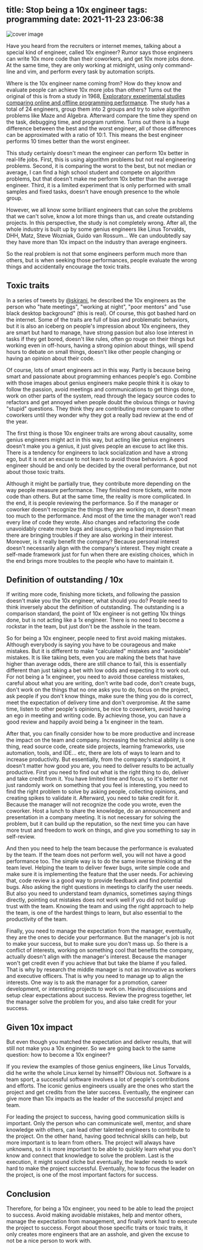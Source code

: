 title: Stop being a 10x engineer
tags: programming
date: 2021-11-23 23:06:38
---

![cover image](top.png)

Have you heard from the recruiters or internet memes, talking about a special kind of engineer, called 10x engineer?
Rumor says those engineers can write 10x more code than their coworkers, and get 10x more jobs done. At the same time, they are only working at midnight,
using only command-line and vim, and perform every task by automation scripts.

Where is the 10x engineer name coming from? How do they know and evaluate people can achieve 10x more jobs than others? Turns out the original of this is from a study in 1968, [Exploratory experimental studies comparing online and offline programming performance](http://web.eecs.umich.edu/~weimerw/481/readings/productivity-performance.pdf). The study has a total of 24 engineers, group them into 2 groups and try to solve algorithm problems like Maze and Algebra. Afterward compare the time they spend on the task, debugging time, and program runtime. Turns out there is a huge difference between the best and the worst engineer, all of those differences can be approximated with a ratio of 10:1. This means the best engineer performs 10 times better than the worst engineer. 

This study certainly doesn't mean the engineer can perform 10x better in real-life jobs. First, this is using algorithm problems but not real engineering problems. Second, it is comparing the worst to the best, but not median or average, I can find a high school student and compete on algorithm problems, but that doesn't make me perform 10x better than the average engineer. Third, it is a limited experiment that is only performed with small samples and fixed tasks, doesn't have enough presence to the whole group.

However, we all know some brilliant engineers that can solve the problems that we can't solve, know a lot more things than us, and create outstanding projects. In this perspective, the study is not completely wrong. After all, the whole industry is built up by some genius engineers like Linus Torvalds, DHH, Matz, Steve Wozniak, Guido van Rossum... We can undoubtedly say they have more than 10x impact on the industry than average engineers.

So the real problem is not that some engineers perform much more than others, but is when seeking those performances, people evaluate the wrong things and accidentally encourage the toxic traits.

## Toxic traits

In a series of tweets by [@skirani](https://twitter.com/skirani/status/1149302828420067328), he described the 10x engineers as the person who "hate meetings", "working at night", "poor mentors" and "use black desktop background" (this is real). Of course, this got bashed hard on the internet. Some of the traits are full of bias and problematic behaviors, but it is also an iceberg on people's impression about 10x engineers, they are smart but hard to manage, have strong passion but also lose interest in tasks if they get bored, doesn't like rules, often go rouge on their things but working even in off-hours, having a strong opinion about things, will spend hours to debate on small things, doesn't like other people changing or having an opinion about their code.

Of course, lots of smart engineers act in this way. Partly is because being smart and passionate about programming enhances people's ego. Combine with those images about genius engineers make people think it is okay to follow the passion, avoid meetings and communications to get things done, work on other parts of the system, read through the legacy source codes to refactors and get annoyed when people doubt the obvious things or having "stupid" questions. They think they are contributing more compare to other coworkers until they wonder why they got a really bad review at the end of the year.

The first thing is those 10x engineer traits are wrong about causality, some genius engineers might act in this way, but acting like genius engineers doesn't make you a genius, it just gives people an excuse to act like this. There is a tendency for engineers to lack socialization and have a strong ego, but it is not an excuse to not learn to avoid those behaviors. A good engineer should be and only be decided by the overall performance, but not about those toxic traits.

Although it might be partially true, they contribute more depending on the way people measure performance. They finished more tickets, write more code than others. But at the same time, the reality is more complicated. In the end, it is people reviewing the performance. So if the manager or coworker doesn't recognize the things they are working on, it doesn't mean too much to the performance. And most of the time the manager won't read every line of code they wrote. Also changes and refactoring the code unavoidably create more bugs and issues, giving a bad impression that there are bringing troubles if they are also working in their interest. Moreover, is it really benefit the company? Because personal interest doesn't necessarily align with the company's interest. They might create a self-made framework just for fun when there are existing choices, which in the end brings more troubles to the people who have to maintain it.

## Definition of outstanding / 10x

If writing more code, finishing more tickets, and following the passion doesn't make you the 10x engineer, what should you do? People need to think inversely about the definition of outstanding. The outstanding is a comparison standard, the point of 10x engineer is not getting 10x things done, but is not acting like a 1x engineer. There is no need to become a rockstar in the team, but just don't be the asshole in the team.

So for being a 10x engineer, people need to first avoid making mistakes. Although everybody is saying you have to be courageous and make mistakes. But it is different to make "calculated" mistakes and "avoidable" mistakes. It is like taking bets, even you are making the bets that have higher than average odds, there are still chance to fail, this is essentially different than just taking a bet with low odds and expecting it to work out. For not being a 1x engineer, you need to avoid those careless mistakes, careful about what you are writing, don't write bad code, don't create bugs, don't work on the things that no one asks you to do, focus on the project, ask people if you don't know things, make sure the thing you do is correct, meet the expectation of delivery time and don't overpromise. At the same time, listen to other people's opinions, be nice to coworkers, avoid having an ego in meeting and writing code. By achieving those, you can have a good review and happily avoid being a 1x engineer in the team.

After that, you can finally consider how to be more productive and increase the impact on the team and company. Increasing the technical ability is one thing, read source code, create side projects, learning frameworks, use automation, tools, and IDE... etc, there are lots of ways to learn and to increase productivity. But essentially, from the company's standpoint, it doesn't matter how good you are, you need to deliver results to be actually productive. First you need to find out what is the right thing to do, deliver and take credit from it. You have limited time and focus, so it's better not just randomly work on something that you feel is interesting, you need to find the right problem to solve by asking people, collecting opinions, and creating spikes to validate it. Afterward, you need to take credit for it. Because the manager will not recognize the code you wrote, even the coworker. Host a lunch to share the knowledge, do an announcement and presentation in a company meeting. It is not necessary for solving the problem, but it can build up the reputation, so the next time you can have more trust and freedom to work on things, and give you something to say in self-review.

And then you need to help the team because the performance is evaluated by the team. If the team does not perform well, you will not have a good performance too. The simple way is to do the same inverse thinking at the team level. Helping the team to deliver fewer bugs, write simple code and make sure it is implementing the feature that the user needs. For achieving that, code review is a good way to provide feedback and find potential bugs. Also asking the right questions in meetings to clarify the user needs. But also you need to understand team dynamics, sometimes saying things directly, pointing out mistakes does not work well if you did not build up trust with the team. Knowing the team and using the right approach to help the team, is one of the hardest things to learn, but also essential to the productivity of the team.  

Finally, you need to manage the expectation from the manager, eventually, they are the ones to decide your performance. But the manager's job is not to make your success, but to make sure you don't mass up. So there is a conflict of interests, working on something cool that benefits the company, actually doesn't align with the manager's interest. Because the manager won't get credit even if you achieve that but take the blame if you failed. That is why by research the middle manager is not as innovative as workers and executive officers. That is why you need to manage up to align the interests. One way is to ask the manager for a promotion, career development, or interesting projects to work on. Having discussions and setup clear expectations about success. Review the progress together, let the manager solve the problem for you, and also take credit for your success.

## Given 10x impact

But even though you matched the expectation and deliver results, that will still not make you a 10x engineer. So we are going back to the same question: how to become a 10x engineer? 

If you review the examples of those genius engineers, like Linus Torvalds, did he write the whole Linux kernel by himself? Obvious not. Software is a team sport, a successful software involves a lot of people's contributions and efforts. The iconic genius engineers usually are the ones who start the project and get credits from the later success. Eventually, the engineer can give more than 10x impacts as the leader of the successful project and team.

For leading the project to success, having good communication skills is important. Only the person who can communicate well, mentor, and share knowledge with others, can lead other talented engineers to contribute to the project. On the other hand, having good technical skills can help, but more important is to learn from others. The project will always have unknowns, so it is more important to be able to quickly learn what you don't know and connect that knowledge to solve the problem. Last is the execution, it might sound cliche but eventually, the leader needs to work hard to make the project successful. Eventually, how to focus the leader on the project, is one of the most important factors for success. 

## Conclusion

Therefore, for being a 10x engineer, you need to be able to lead the project to success. Avoid making avoidable mistakes, help and mentor others, manage the expectation from management, and finally work hard to execute the project to success. Forgot about those specific traits or toxic traits, it only creates more engineers that are an asshole, and given the excuse to not be a nice person to work with.